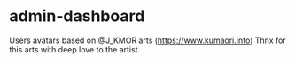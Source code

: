 # admin-dashboard

Users avatars based on @J_KMOR arts (https://www.kumaori.info)
Thnx for this arts with deep love to the artist.
